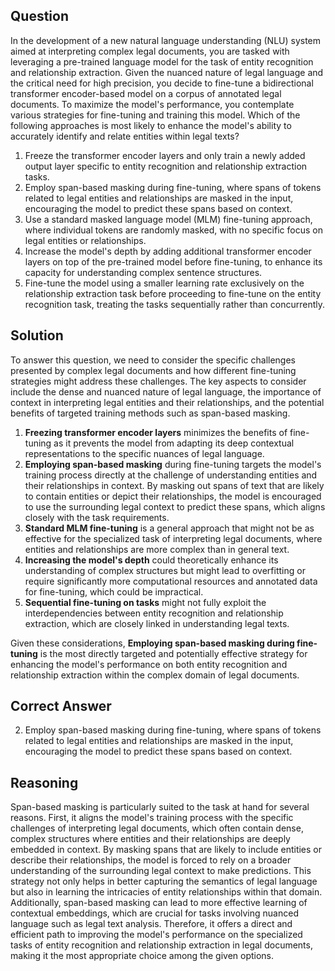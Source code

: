 ## Question

In the development of a new natural language understanding (NLU) system aimed at interpreting complex legal documents, you are tasked with leveraging a pre-trained language model for the task of entity recognition and relationship extraction. Given the nuanced nature of legal language and the critical need for high precision, you decide to fine-tune a bidirectional transformer encoder-based model on a corpus of annotated legal documents. To maximize the model's performance, you contemplate various strategies for fine-tuning and training this model. Which of the following approaches is most likely to enhance the model's ability to accurately identify and relate entities within legal texts?

1. Freeze the transformer encoder layers and only train a newly added output layer specific to entity recognition and relationship extraction tasks.
2. Employ span-based masking during fine-tuning, where spans of tokens related to legal entities and relationships are masked in the input, encouraging the model to predict these spans based on context.
3. Use a standard masked language model (MLM) fine-tuning approach, where individual tokens are randomly masked, with no specific focus on legal entities or relationships.
4. Increase the model's depth by adding additional transformer encoder layers on top of the pre-trained model before fine-tuning, to enhance its capacity for understanding complex sentence structures.
5. Fine-tune the model using a smaller learning rate exclusively on the relationship extraction task before proceeding to fine-tune on the entity recognition task, treating the tasks sequentially rather than concurrently.

## Solution

To answer this question, we need to consider the specific challenges presented by complex legal documents and how different fine-tuning strategies might address these challenges. The key aspects to consider include the dense and nuanced nature of legal language, the importance of context in interpreting legal entities and their relationships, and the potential benefits of targeted training methods such as span-based masking.

1. **Freezing transformer encoder layers** minimizes the benefits of fine-tuning as it prevents the model from adapting its deep contextual representations to the specific nuances of legal language.
2. **Employing span-based masking** during fine-tuning targets the model's training process directly at the challenge of understanding entities and their relationships in context. By masking out spans of text that are likely to contain entities or depict their relationships, the model is encouraged to use the surrounding legal context to predict these spans, which aligns closely with the task requirements.
3. **Standard MLM fine-tuning** is a general approach that might not be as effective for the specialized task of interpreting legal documents, where entities and relationships are more complex than in general text.
4. **Increasing the model's depth** could theoretically enhance its understanding of complex structures but might lead to overfitting or require significantly more computational resources and annotated data for fine-tuning, which could be impractical.
5. **Sequential fine-tuning on tasks** might not fully exploit the interdependencies between entity recognition and relationship extraction, which are closely linked in understanding legal texts.

Given these considerations, **Employing span-based masking during fine-tuning** is the most directly targeted and potentially effective strategy for enhancing the model's performance on both entity recognition and relationship extraction within the complex domain of legal documents.

## Correct Answer

2. Employ span-based masking during fine-tuning, where spans of tokens related to legal entities and relationships are masked in the input, encouraging the model to predict these spans based on context.

## Reasoning

Span-based masking is particularly suited to the task at hand for several reasons. First, it aligns the model's training process with the specific challenges of interpreting legal documents, which often contain dense, complex structures where entities and their relationships are deeply embedded in context. By masking spans that are likely to include entities or describe their relationships, the model is forced to rely on a broader understanding of the surrounding legal context to make predictions. This strategy not only helps in better capturing the semantics of legal language but also in learning the intricacies of entity relationships within that domain. Additionally, span-based masking can lead to more effective learning of contextual embeddings, which are crucial for tasks involving nuanced language such as legal text analysis. Therefore, it offers a direct and efficient path to improving the model's performance on the specialized tasks of entity recognition and relationship extraction in legal documents, making it the most appropriate choice among the given options.